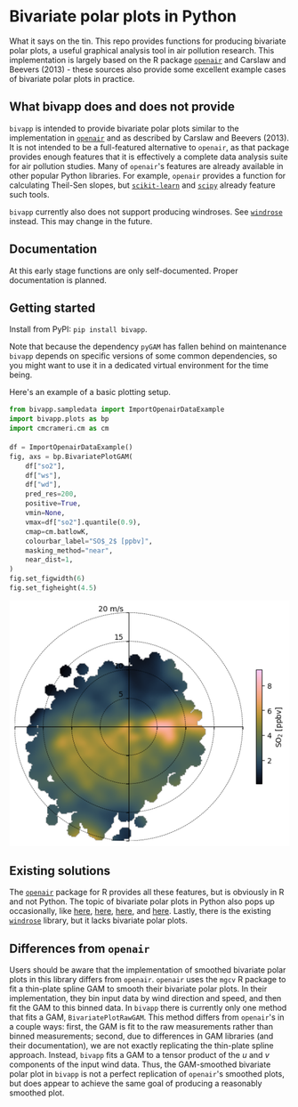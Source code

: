 # Bivariate polar plots in Python
What it says on the tin. This repo provides functions for producing bivariate polar plots, a useful graphical analysis tool in air pollution research. This implementation is largely based on the R package [`openair`](https://github.com/openair-project/openair/tree/master) and Carslaw and Beevers (2013) - these sources also provide some excellent example cases of bivariate polar plots in practice.

## What bivapp does and does not provide
`bivapp` is intended to provide bivariate polar plots similar to the implementation in [`openair`](https://github.com/openair-project/openair/tree/master) and as described by Carslaw and Beevers (2013). It is not intended to be a full-featured alternative to `openair`, as that package provides enough features that it is effectively a complete data analysis suite for air pollution studies. Many of `openair`'s features are already available in other popular Python libraries. For example, `openair` provides a function for calculating Theil-Sen slopes, but [`scikit-learn`](https://scikit-learn.org/stable/auto_examples/linear_model/plot_theilsen.html) and [`scipy`](https://docs.scipy.org/doc/scipy/reference/generated/scipy.stats.theilslopes.html) already feature such tools.

`bivapp` currently also does not support producing windroses. See [`windrose`](https://github.com/python-windrose/windrose) instead. This may change in the future.

## Documentation
At this early stage functions are only self-documented. Proper documentation is planned.

## Getting started
Install from PyPI: `pip install bivapp`. 

Note that because the dependency `pyGAM` has fallen behind on maintenance `bivapp` depends on specific versions of some common dependencies, so you might want to use it in a dedicated virtual environment for the time being.

Here's an example of a basic plotting setup.
```python
from bivapp.sampledata import ImportOpenairDataExample
import bivapp.plots as bp
import cmcrameri.cm as cm

df = ImportOpenairDataExample()
fig, axs = bp.BivariatePlotGAM(
    df["so2"],
    df["ws"],
    df["wd"],
    pred_res=200,
    positive=True,
    vmin=None,
    vmax=df["so2"].quantile(0.9),
    cmap=cm.batlowK,
    colourbar_label="SO$_2$ [ppbv]",
    masking_method="near",
    near_dist=1,
)
fig.set_figwidth(6)
fig.set_figheight(4.5)
```
![Example from BivariatePlotRawGAM](/examples/images/example_openair_so2_raw_gam.png)

## Existing solutions
The [`openair`](https://github.com/openair-project/openair/tree/master) package for R provides all these features, but is obviously in R and not Python. The topic of bivariate polar plots in Python also pops up occasionally, like [here](https://stackoverflow.com/questions/61940629/bivariate-polar-plots-in-python), [here](https://stackoverflow.com/questions/61702585/pollution-rose-plot-gridded), [here](https://stackoverflow.com/questions/9071084/how-to-create-a-polar-contour-plot), and [here](https://blog.rtwilson.com/producing-polar-contour-plots-with-matplotlib/). Lastly, there is the existing [`windrose`](https://github.com/python-windrose/windrose) library, but it lacks bivariate polar plots.

## Differences from `openair`
Users should be aware that the implementation of smoothed bivariate polar plots in this library differs from `openair`. `openair` uses the `mgcv` R package to fit a thin-plate spline GAM to smooth their bivariate polar plots. In their implementation, they bin input data by wind direction and speed, and then fit the GAM to this binned data. In `bivapp` there is currently only one method that fits a GAM, `BivariatePlotRawGAM`. This method differs from `openair`'s in a couple ways: first, the GAM is fit to the raw measurements rather than binned measurements; second, due to differences in GAM libraries (and their documentation), we are not exactly replicating the thin-plate spline approach. Instead, `bivapp` fits a GAM to a tensor product of the $u$ and $v$ components of the input wind data. Thus, the GAM-smoothed bivariate polar plot in `bivapp` is not a perfect replication of `openair`'s smoothed plots, but does appear to achieve the same goal of producing a reasonably smoothed plot.
